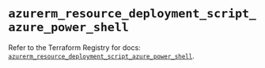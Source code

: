 # `azurerm_resource_deployment_script_azure_power_shell`

Refer to the Terraform Registry for docs: [`azurerm_resource_deployment_script_azure_power_shell`](https://registry.terraform.io/providers/hashicorp/azurerm/4.48.0/docs/resources/resource_deployment_script_azure_power_shell).
